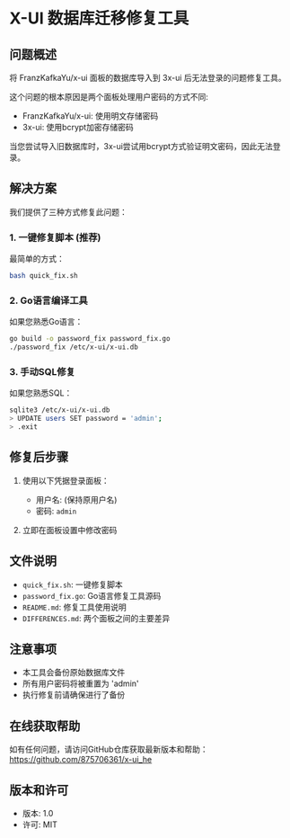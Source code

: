 # X-UI 数据库迁移修复工具

## 问题概述

将 FranzKafkaYu/x-ui 面板的数据库导入到 3x-ui 后无法登录的问题修复工具。

这个问题的根本原因是两个面板处理用户密码的方式不同:
- FranzKafkaYu/x-ui: 使用明文存储密码
- 3x-ui: 使用bcrypt加密存储密码

当您尝试导入旧数据库时，3x-ui尝试用bcrypt方式验证明文密码，因此无法登录。

## 解决方案

我们提供了三种方式修复此问题：

### 1. 一键修复脚本 (推荐)

最简单的方式：
```bash
bash quick_fix.sh
```

### 2. Go语言编译工具

如果您熟悉Go语言：
```bash
go build -o password_fix password_fix.go
./password_fix /etc/x-ui/x-ui.db
```

### 3. 手动SQL修复

如果您熟悉SQL：
```bash
sqlite3 /etc/x-ui/x-ui.db
> UPDATE users SET password = 'admin';
> .exit
```

## 修复后步骤

1. 使用以下凭据登录面板：
   - 用户名: (保持原用户名)
   - 密码: `admin`

2. 立即在面板设置中修改密码

## 文件说明

- `quick_fix.sh`: 一键修复脚本
- `password_fix.go`: Go语言修复工具源码
- `README.md`: 修复工具使用说明
- `DIFFERENCES.md`: 两个面板之间的主要差异

## 注意事项

- 本工具会备份原始数据库文件
- 所有用户密码将被重置为 'admin'
- 执行修复前请确保进行了备份

## 在线获取帮助

如有任何问题，请访问GitHub仓库获取最新版本和帮助：
https://github.com/875706361/x-ui_he

## 版本和许可

- 版本: 1.0
- 许可: MIT 